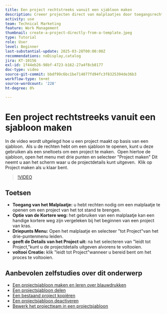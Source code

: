 ```yaml
---
title: Een project rechtstreeks vanuit een sjabloon maken
description: Creeer projecten direct van malplaatjes door toegangsrechten te verzekeren, gebruikend het drie-puntenmenu om "Project tot stand te brengen,"het uitgeven van de projectdetails zoals nodig, en het proces voor een efficiënt opstellingsalternatief te voltooien.
activity: use
team: Technical Marketing
feature: Work Management
thumbnail: create-a-project-directly-from-a-template.jpeg
type: Tutorial
role: User
level: Beginner
last-substantial-update: 2025-03-28T00:00:00Z
recommendations: noDisplay,catalog
jira: KT-10156
exl-id: 1f44eb26-98bf-4723-b162-27a4f8cb8177
doc-type: video
source-git-commit: bbdf99c6bc1be714077fd94fc3f8325394de36b3
workflow-type: tm+mt
source-wordcount: '228'
ht-degree: 0%

---
```


# Een project rechtstreeks vanuit een sjabloon maken

In de video wordt uitgelegd hoe u een project maakt op basis van een sjabloon. &#x200B; Als u de rechten hebt om een sjabloon te openen, kunt u deze gebruiken als een sneltoets om een project te maken. &#x200B; Open hiertoe de sjabloon, open het menu met drie punten en selecteer &quot;Project maken&quot; &#x200B; Dit neemt u aan het scherm waar u de projectdetails kunt uitgeven. &#x200B; Klik op Project maken als u klaar bent. &#x200B;

>[!VIDEO](https://video.tv.adobe.com/v/3456013/?quality=12&learn=on&enablevpops=1)

## Toetsen

* **Toegang van het Malplaatje:** u hebt rechten nodig om een malplaatje te openen om een project van het tot stand te brengen. &#x200B;
* **Optie van de Kortere weg:** het gebruiken van een malplaatje kan een handige kortere weg zijn vergeleken bij het beginnen van een project van kras. &#x200B;
* **Driepunts Menu:** Open het malplaatje en selecteer &quot;tot Project&quot;van het drie-puntenmenu leiden. &#x200B;
* **geeft de Details van het Project uit:** na het selecteren van &quot;leidt tot Project,&quot;kunt u de projectdetails uitgeven alvorens te voltooien. &#x200B;
* **voltooi Creatie:** klik &quot;leidt tot Project&quot;wanneer u bereid bent om het proces te voltooien. &#x200B;


## Aanbevolen zelfstudies over dit onderwerp

* [Een projectsjabloon maken en leren over blauwdrukken](/help/manage-work/create-and-manage-project-templates/create-a-project-template.md)
* [Een projectsjabloon delen](/help/manage-work/create-and-manage-project-templates/share-a-project-template.md)
* [Een bestaand project kopiëren](/help/manage-work/manage-projects/copy-an-existing-project.md)
* [Een projectsjabloon deactiveren](/help/manage-work/create-and-manage-project-templates/deactivate-a-project-template.md)
* [Bewerk het projectteam in een projectsjabloon](/help/manage-work/create-and-manage-project-templates/edit-the-project-team-in-a-project-template.md)
